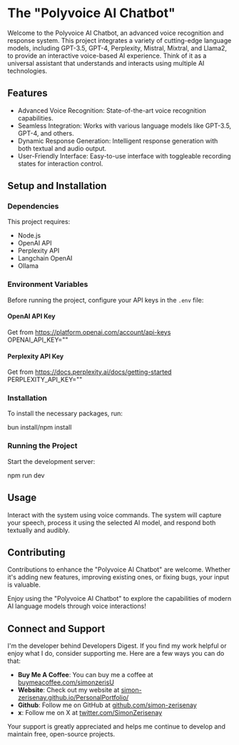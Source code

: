 # The "Polyvoice AI Chatbot"

Welcome to the Polyvoice AI Chatbot, an advanced voice recognition and response system. This project integrates a variety of cutting-edge language models, including GPT-3.5, GPT-4, Perplexity, Mistral, Mixtral, and Llama2, to provide an interactive voice-based AI experience. Think of it as a universal assistant that understands and interacts using multiple AI technologies.

## Features

- Advanced Voice Recognition: State-of-the-art voice recognition capabilities.
- Seamless Integration: Works with various language models like GPT-3.5, GPT-4, and others.
- Dynamic Response Generation: Intelligent response generation with both textual and audio output.
- User-Friendly Interface: Easy-to-use interface with toggleable recording states for interaction control. 

## Setup and Installation
  
### Dependencies
  
This project requires: 
  
- Node.js
- OpenAI API 
- Perplexity API 
- Langchain OpenAI 
- Ollama
 
### Environment Variables 

Before running the project, configure your API keys in the `.env` file:

#### OpenAI API Key
Get from https://platform.openai.com/account/api-keys 
OPENAI_API_KEY=""

#### Perplexity API Key
Get from https://docs.perplexity.ai/docs/getting-started
PERPLEXITY_API_KEY=""

### Installation

To install the necessary packages, run:

bun install/npm install

### Running the Project

Start the development server:

npm run dev

## Usage

Interact with the system using voice commands. The system will capture your speech, process it using the selected AI model, and respond both textually and audibly.

## Contributing

Contributions to enhance the "Polyvoice AI Chatbot" are welcome. Whether it's adding new features, improving existing ones, or fixing bugs, your input is valuable.

Enjoy using the "Polyvoice AI Chatbot" to explore the capabilities of modern AI language models through voice interactions!


## Connect and Support

I'm the developer behind Developers Digest. If you find my work helpful or enjoy what I do, consider supporting me. Here are a few ways you can do that:

- **Buy Me A Coffee**: You can buy me a coffee at [buymeacoffee.com/simonzerisU](https://www.buymeacoffee.com/simonzerisU)
- **Website**: Check out my website at [simon-zerisenay.github.io/PersonalPortfolio/](https://simon-zerisenay.github.io/PersonalPortfolio/)
- **Github**: Follow me on GitHub at [github.com/simon-zerisenay](https://github.com/simon-zerisenay)
- **x**: Follow me on X at [twitter.com/SimonZerisenay](https://x.com/SimonZerisenay)

Your support is greatly appreciated and helps me continue to develop and maintain free, open-source projects.
